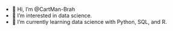 - 👋 Hi, I’m @CartMan-Brah
- 👀 I’m interested in data science.
- 🌱 I’m currently learning data science with Python, SQL, and R.

<!---
CartMan-Brah/CartMan-Brah is a ✨ special ✨ repository because its `README.md` (this file) appears on your GitHub profile.
You can click the Preview link to take a look at your changes.
--->
